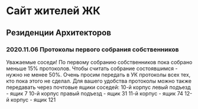 # Сайт жителей ЖК
## Резиденции Архитекторов


### 2020.11.06 Протоколы первого собрания собственников

Уважаемые соседи! По первому собранию собственников пока собрано меньше 15% протоколов. Чтобы считать собрание состоявшимся - нужно не менее 50%. Очень просим передать в УК протоколы всех тех, кто пока этого не сделал. Для вашего удобства протоколы можно также передавать через почтовые ящики соседей:
10-й корпус левый подъезд - ящик 7
10-й корпус правый подъезд - ящик 31
11-й корпус - ящик 74
12-й корпус - ящик 121
